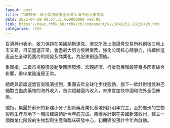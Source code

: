 ```yaml
---
layout: post
title: 百濟神州：致力保持於美國香港上海三地上市交易
date: 2022-04-29 09:57:31.000000000 +08:00
link: https://news.rthk.hk/rthk/ch/component/k2/1646252-20220429.htm
categories: rthk
---
```


百濟神州表示，致力保持在美國納斯達克、港交所及上海證券交易所科創板三地上市交易，目前營運正常，會盡最大努力發展業務，強化公司核心競爭力，持續推進產品在全球範圍內的開發及商業化，為股東創造價值。

集團指，二級市場股價波動受國際環境、宏觀經濟、行業發展階段等眾多因素綜合影響，重申業務進展正常。

總裁兼首席運營官吳曉濱提到，集團去年全球化步伐強勁，旗下一款針對慢性淋巴細胞白血病藥物的海外收入，首次超越國內收入，未來會加快中國和海外全面佈局。

他指，集團於蘇州的新建小分子創新藥產業化基地預計明年完工，至於廣州的生物製劑生產基地下一階段建設預計今年底完成。集團亦計劃在美國新澤西州，建立一個商業化階段的生物製劑生產和臨床研發中心，初期建設預計今年內啟動。
